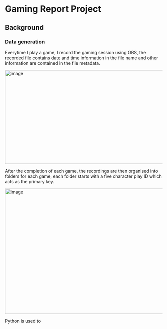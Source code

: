 # Gaming Report Project

## Background

### Data generation

Everytime I play a game, I record the gaming session using OBS, the recorded file contains date and time information in the file name and other information are contained in the file metadata.

<img width="743" height="300" alt="image" src="https://github.com/user-attachments/assets/60855595-6e80-44ee-b37c-c9ed85c25a2a" />

After the completion of each game, the recordings are then organised into folders for each game, each folder starts with a five character play ID which acts as the primary key.

<img width="536" height="401" alt="image" src="https://github.com/user-attachments/assets/67fde0fe-21ba-44dd-9e03-6c0afb7e4baf" />

Python is used to 
